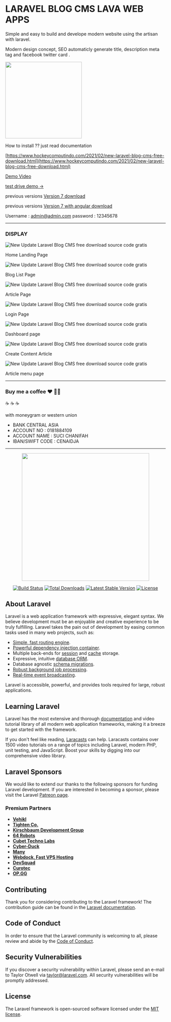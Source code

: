 # LARAVEL BLOG CMS LAVA WEB APPS

Simple and easy to build and develope modern website using the artisan with laravel.

Modern design concept, SEO automaticly generate title, description meta tag and facebook twitter card .

<a href="https://www.buymeacoffee.com/axcora"><img width="240" src="https://blogger.googleusercontent.com/img/b/R29vZ2xl/AVvXsEgIA9HMwkK8kr7uRwVNxnhXsLQsJHxQQYVSzqCAaK58OpJOiTlzbIX7eEwS_VpJ3oEG-xrmVEl2WKqGvB_o-KjyBGTbbjFHM_bN2Jce9g3FTnt2ZJViwcvB9DHPOKPEMCl7jTQRVWKPw_ETloH7_CK8Xr09SSNNx22xnfGjViwdEsGtR-yGrLmr-JUGHA/s1090/bmc-button.png"/></a>

How to install ?? just read documentation

[https://www.hockeycomputindo.com/2021/02/new-laravel-blog-cms-free-download.html](https://www.hockeycomputindo.com/2021/02/new-laravel-blog-cms-free-download.html)

[Demo Video](https://www.youtube.com/watch?v=7ZJ2NEszW-0)

[test drive demo →](https://lavablog.axcora.my.id)

previous versions  [Version 7 download ](https://github.com/mesinkasir/larablog)

previous versions  [Version 7 with angular download ](https://github.com/mesinkasir/larang)


Username : admin@admin.com
password : 12345678

--------------------------------------------------------------------------------------------------------------------

### DISPLAY

![New Update Laravel Blog CMS free download source code gratis ](https://1.bp.blogspot.com/-TsEE-iD5eGQ/YDnHMHY8yoI/AAAAAAAANHg/5CzqPdcr4Vo4Y6quzhX4ipui-UESvjYxACLcBGAsYHQ/s2042/laravel%2Bblog%2Bcms%2Bnew%2B%25282%2529.png)

Home Landing Page

![New Update Laravel Blog CMS free download source code gratis ](https://1.bp.blogspot.com/-1zTCT6lYwjQ/YDnHNsGEzOI/AAAAAAAANHw/XhvCObSma2wGjp952haCrPPYXjVYJxgHgCLcBGAsYHQ/s2730/laravel%2Bblog%2Bcms%2Bnew%2B%25284%2529.png)

Blog List Page

![New Update Laravel Blog CMS free download source code gratis ](https://1.bp.blogspot.com/-1PtWx09ghjY/YDnHMS8wv3I/AAAAAAAANHk/87UqmHaKnb4SW6X-Z2yMJdagqG_lRSHhwCLcBGAsYHQ/s1349/laravel%2Bblog%2Bcms%2Bnew%2B%25283%2529.png)

Article Page

![New Update Laravel Blog CMS free download source code gratis ](https://1.bp.blogspot.com/-kIzWZ_rFlQ4/YDnHMYfKo8I/AAAAAAAANHo/Re_wW259f8sBC-YkQPFj_rW8iNqKbU38ACLcBGAsYHQ/s1366/laravel%2Bblog%2Bcms%2Bnew%2B%25281%2529.png)

Login Page

![New Update Laravel Blog CMS free download source code gratis ](https://1.bp.blogspot.com/-irLVfOrGx5Y/YDnHOrwraoI/AAAAAAAANH4/fbeKWb_Q_SkBaR4xQBH1hAMBaTc79KdcACLcBGAsYHQ/s1366/laravel%2Bblog%2Bcms%2Bnew%2B%25287%2529.png)

Dashboard page

![New Update Laravel Blog CMS free download source code gratis ](https://1.bp.blogspot.com/-eDEbkdSWrV4/YDnHODi90gI/AAAAAAAANH0/yy0Gqe13FloNwukBp6G5PsOk5mpWKNuiwCLcBGAsYHQ/s1366/laravel%2Bblog%2Bcms%2Bnew%2B%25286%2529.png)

Create Content Article

![New Update Laravel Blog CMS free download source code gratis ](https://1.bp.blogspot.com/-0K4Ik1GEUgA/YDnHNiEsr8I/AAAAAAAANHs/9NMhlZkJy3oYIs7lrZHljXpRkJ2JZ1TeQCLcBGAsYHQ/s1366/laravel%2Bblog%2Bcms%2Bnew%2B%25285%2529.png)

Article menu page


--------------------------------------------------------------------------------------------------------------------

### Buy me a coffee :hearts: ✌🏻

:coffee: :coffee: :coffee: 

with moneygram or western union

+ BANK CENTRAL ASIA
+ ACCOUNT NO : 0181884109
+ ACCOUNT NAME : SUCI CHANIFAH
+ IBAN/SWIFT CODE : CENAIDJA

--------------------------------------------------------------------------------------------------------------------

<p align="center"><a href="https://laravel.com" target="_blank"><img src="https://raw.githubusercontent.com/laravel/art/master/logo-lockup/5%20SVG/2%20CMYK/1%20Full%20Color/laravel-logolockup-cmyk-red.svg" width="400"></a></p>

<p align="center">
<a href="https://travis-ci.org/laravel/framework"><img src="https://travis-ci.org/laravel/framework.svg" alt="Build Status"></a>
<a href="https://packagist.org/packages/laravel/framework"><img src="https://img.shields.io/packagist/dt/laravel/framework" alt="Total Downloads"></a>
<a href="https://packagist.org/packages/laravel/framework"><img src="https://img.shields.io/packagist/v/laravel/framework" alt="Latest Stable Version"></a>
<a href="https://packagist.org/packages/laravel/framework"><img src="https://img.shields.io/packagist/l/laravel/framework" alt="License"></a>
</p>

## About Laravel

Laravel is a web application framework with expressive, elegant syntax. We believe development must be an enjoyable and creative experience to be truly fulfilling. Laravel takes the pain out of development by easing common tasks used in many web projects, such as:

- [Simple, fast routing engine](https://laravel.com/docs/routing).
- [Powerful dependency injection container](https://laravel.com/docs/container).
- Multiple back-ends for [session](https://laravel.com/docs/session) and [cache](https://laravel.com/docs/cache) storage.
- Expressive, intuitive [database ORM](https://laravel.com/docs/eloquent).
- Database agnostic [schema migrations](https://laravel.com/docs/migrations).
- [Robust background job processing](https://laravel.com/docs/queues).
- [Real-time event broadcasting](https://laravel.com/docs/broadcasting).

Laravel is accessible, powerful, and provides tools required for large, robust applications.

## Learning Laravel

Laravel has the most extensive and thorough [documentation](https://laravel.com/docs) and video tutorial library of all modern web application frameworks, making it a breeze to get started with the framework.

If you don't feel like reading, [Laracasts](https://laracasts.com) can help. Laracasts contains over 1500 video tutorials on a range of topics including Laravel, modern PHP, unit testing, and JavaScript. Boost your skills by digging into our comprehensive video library.

## Laravel Sponsors

We would like to extend our thanks to the following sponsors for funding Laravel development. If you are interested in becoming a sponsor, please visit the Laravel [Patreon page](https://patreon.com/taylorotwell).

### Premium Partners

- **[Vehikl](https://vehikl.com/)**
- **[Tighten Co.](https://tighten.co)**
- **[Kirschbaum Development Group](https://kirschbaumdevelopment.com)**
- **[64 Robots](https://64robots.com)**
- **[Cubet Techno Labs](https://cubettech.com)**
- **[Cyber-Duck](https://cyber-duck.co.uk)**
- **[Many](https://www.many.co.uk)**
- **[Webdock, Fast VPS Hosting](https://www.webdock.io/en)**
- **[DevSquad](https://devsquad.com)**
- **[Curotec](https://www.curotec.com/)**
- **[OP.GG](https://op.gg)**

## Contributing

Thank you for considering contributing to the Laravel framework! The contribution guide can be found in the [Laravel documentation](https://laravel.com/docs/contributions).

## Code of Conduct

In order to ensure that the Laravel community is welcoming to all, please review and abide by the [Code of Conduct](https://laravel.com/docs/contributions#code-of-conduct).

## Security Vulnerabilities

If you discover a security vulnerability within Laravel, please send an e-mail to Taylor Otwell via [taylor@laravel.com](mailto:taylor@laravel.com). All security vulnerabilities will be promptly addressed.

## License


The Laravel framework is open-sourced software licensed under the [MIT license](https://opensource.org/licenses/MIT).
